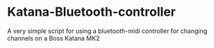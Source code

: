 # Katana-Bluetooth-controller
A very simple script for using a bluetooth-midi controller for changing channels on a Boss Katana MK2
